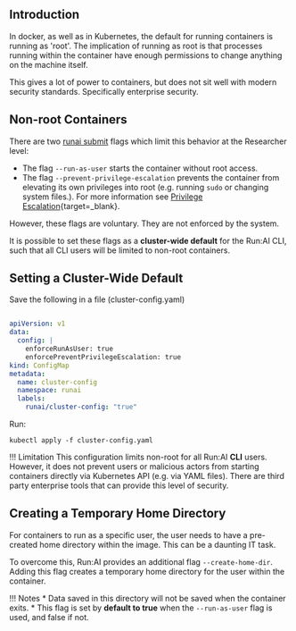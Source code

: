 ## Introduction

In docker, as well as in Kubernetes, the default for running containers is running as 'root'. The implication of running as root is that processes running within the container have enough permissions to change anything on the machine itself. 

This gives a lot of power to containers, but does not sit well with modern security standards. Specifically enterprise security. 

## Non-root Containers
There are two [runai submit](../../Researcher/cli-reference/runai-submit.md) flags which limit this behavior at the Researcher level:

* The flag ``--run-as-user`` starts the container without root access. 
* The flag ``--prevent-privilege-escalation`` prevents the container from elevating its own privileges into root (e.g. running ``sudo`` or changing system files.). For more information see [Privilege Escalation](https://kubernetes.io/docs/concepts/policy/pod-security-policy/#privilege-escalation){target=_blank}.

However, these flags are voluntary. They are not enforced by the system.

It is possible to set these flags as a __cluster-wide default__ for the Run:AI CLI, such that all CLI users will be limited to non-root containers.

## Setting a Cluster-Wide Default

Save the following in a file (cluster-config.yaml)

``` yaml

apiVersion: v1
data:
  config: |
    enforceRunAsUser: true
    enforcePreventPrivilegeEscalation: true
kind: ConfigMap
metadata:
  name: cluster-config
  namespace: runai
  labels:
    runai/cluster-config: "true"
```

Run:

    kubectl apply -f cluster-config.yaml

!!! Limitation
    This configuration limits non-root for all Run:AI __CLI__ users. However, it does not prevent users or malicious actors from starting containers directly via Kubernetes API (e.g. via YAML files). There are third party enterprise tools that can provide this level of security. 
 

## Creating a Temporary Home Directory

For containers to run as a specific user, the user needs to have a pre-created home directory within the image. This can be a daunting IT task. 

To overcome this, Run:AI provides an additional flag `--create-home-dir`. Adding this flag creates a temporary home directory for the user within the container.  

!!! Notes
    * Data saved in this directory will not be saved when the container exits. 
    * This flag is set by __default to true__ when the `--run-as-user` flag is used, and false if not.